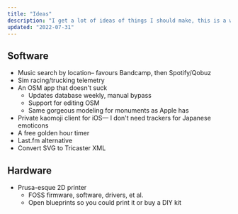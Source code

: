 ```yaml
---
title: "Ideas"
description: "I get a lot of ideas of things I should make, this is a way I easily log those things down so I can do them in the future."
updated: "2022-07-31"
---
```


## Software
- Music search by location– favours Bandcamp, then Spotify/Qobuz
- Sim racing/trucking telemetry
- An OSM app that doesn't suck
    - Updates database weekly, manual bypass
    - Support for editing OSM
    - Same gorgeous modeling for monuments as Apple has
- Private kaomoji client for iOS— I don't need trackers for Japanese emoticons
- A free golden hour timer
- Last.fm alternative
- Convert SVG to Tricaster XML

## Hardware
- Prusa-esque 2D printer
  - FOSS firmware, software, drivers, et al.
  - Open blueprints so you could print it or buy a DIY kit

